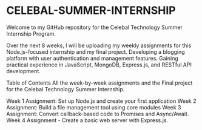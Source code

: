 # CELEBAL-SUMMER-INTERNSHIP
Welcome to my GitHub repository for the Celebal Technology Summer Internship Program.

Over the next 8 weeks, I will be uploading my weekly assignments for this Node.js-focused internship and my final project. Developing a blogging platform with user authentication and management features. Gaining practical experience in JavaScript, MongoDB, Express.js, and RESTful API development.

Table of Contents
All the week-by-week assignments and the Final project for the Celebal Technology Summer Internship.

Week 1 Assignment: Set up Node.js and create your first application
Week 2 Assignment: Build a file management tool using core modules
Week 3 Assignment: Convert callback-based code to Promises and Async/Await.
Week 4 Assignment - Create a basic web server with Express.js.
